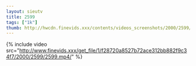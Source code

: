 ```yaml
--- 
layout: sieutv
title: 2599
tags: ["1k"]
thumb: http://hwcdn.finevids.xxx/contents/videos_screenshots/2000/2599/preview.mp4.jpg
---
```

{% include video src="http://www.finevids.xxx/get_file/1/f28720a8527b72ace312bb882f9c34f7/2000/2599/2599.mp4/" %} 
